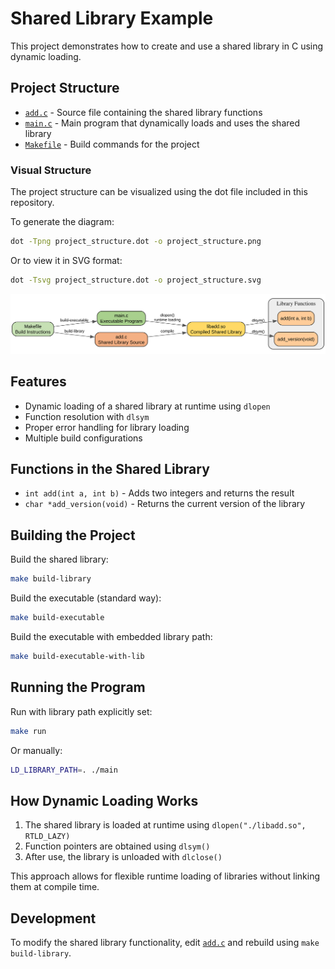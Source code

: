 # Shared Library Example

This project demonstrates how to create and use a shared library in C using dynamic loading.

## Project Structure

- [`add.c`](add.c) - Source file containing the shared library functions
- [`main.c`](main.c) - Main program that dynamically loads and uses the shared library
- [`Makefile`](Makefile) - Build commands for the project

### Visual Structure

The project structure can be visualized using the dot file included in this repository.

To generate the diagram:

```bash
dot -Tpng project_structure.dot -o project_structure.png
```

Or to view it in SVG format:

```bash
dot -Tsvg project_structure.dot -o project_structure.svg
```

![Project Structure](project_structure.svg)

## Features

- Dynamic loading of a shared library at runtime using `dlopen`
- Function resolution with `dlsym`
- Proper error handling for library loading
- Multiple build configurations

## Functions in the Shared Library

- `int add(int a, int b)` - Adds two integers and returns the result
- `char *add_version(void)` - Returns the current version of the library

## Building the Project

Build the shared library:

```bash
make build-library
```

Build the executable (standard way):

```bash
make build-executable
```

Build the executable with embedded library path:

```bash
make build-executable-with-lib
```

## Running the Program

Run with library path explicitly set:

```bash
make run
```

Or manually:

```bash
LD_LIBRARY_PATH=. ./main
```

## How Dynamic Loading Works

1. The shared library is loaded at runtime using `dlopen("./libadd.so", RTLD_LAZY)`
2. Function pointers are obtained using `dlsym()`
3. After use, the library is unloaded with `dlclose()`

This approach allows for flexible runtime loading of libraries without linking them at compile time.

## Development

To modify the shared library functionality, edit [`add.c`](add.c) and rebuild using `make build-library`.
